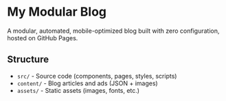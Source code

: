 <!-- README.md -->
# My Modular Blog

A modular, automated, mobile-optimized blog built with zero configuration, hosted on GitHub Pages.

## Structure

- `src/` - Source code (components, pages, styles, scripts)
- `content/` - Blog articles and ads (JSON + images)
- `assets/` - Static assets (images, fonts, etc.)
